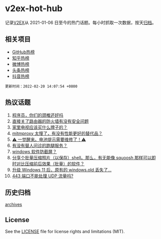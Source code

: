# v2ex-hot-hub

 记录[V2EX](https://www.v2ex.com/)从 2021-01-06 日至今的热门话题。每小时抓取一次数据，按天[归档](archives)。
 
 ## 相关项目

- [GitHub热榜](https://github.com/lonnyzhang423/github-hot-hub)
- [知乎热榜](https://github.com/lonnyzhang423/zhihu-hot-hub)
- [微博热榜](https://github.com/lonnyzhang423/weibo-hot-hub)
- [头条热榜](https://github.com/lonnyzhang423/toutiao-hot-hub)
- [抖音热榜](https://github.com/lonnyzhang423/douyin-hot-hub)


 `更新时间：2022-02-20 14:07:54 +0800`

## 热议话题

1. [程序员，你们的颈椎还好吗](https://www.v2ex.com/t/835152)
1. [直接关了路由器的防火墙有没有安全问题](https://www.v2ex.com/t/835079)
1. [家里电视应该买什么牌子的？](https://www.v2ex.com/t/835139)
1. [mitmproxy 太慢了，有没有性能更好的替代品？](https://www.v2ex.com/t/835061)
1. [⚠️ 一觉醒来。电池提示需要维修了！⚠️](https://www.v2ex.com/t/835096)
1. [有没有替人问诊的跑腿服务？](https://www.v2ex.com/t/835041)
1. [windows 软件防截屏？](https://www.v2ex.com/t/835037)
1. [分享个批量压缩照片（以保存）shell。那么，有无能像 squoosh 那样可以即时对比压缩前后效果（批量）的软件？](https://www.v2ex.com/t/835023)
1. [升级 Windows 11 后，原有的 windows.old 丢失了...](https://www.v2ex.com/t/835058)
1. [443 端口不能处理 UDP 流量吗?](https://www.v2ex.com/t/835072)

## 历史归档

[archives](archives)

## License

See the [LICENSE](LICENSE) file for license rights and limitations (MIT).
